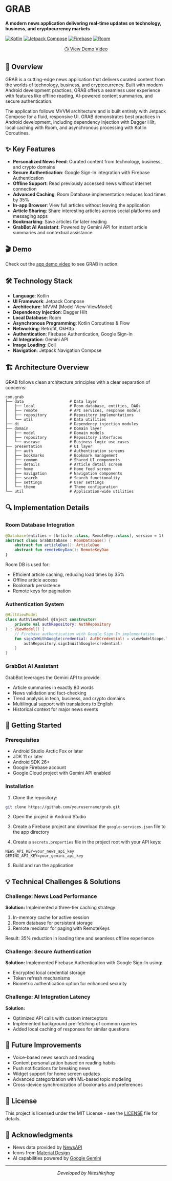 # GRAB
<p>
<b>A modern news application delivering real-time updates on technology, business, and cryptocurrency markets</b>
</p>

[![Kotlin](https://img.shields.io/badge/Kotlin-1.9.0-blue.svg)](https://kotlinlang.org/)
[![Jetpack Compose](https://img.shields.io/badge/Jetpack%20Compose-Latest-green.svg)](https://developer.android.com/jetpack/compose)
[![Firebase](https://img.shields.io/badge/Firebase-Latest-orange.svg)](https://firebase.google.com/)
[![Room](https://img.shields.io/badge/Room-2.6.1-yellow.svg)](https://developer.android.com/training/data-storage/room)

<p align="center">
  <a href="https://github.com/user-attachments/assets/a83000d0-7511-43cc-a8e0-838b6094213f">📺 View Demo Video</a>
</p>


## 📱 Overview

GRAB is a cutting-edge news application that delivers curated content from the worlds of technology, business, and cryptocurrency. Built with modern Android development practices, GRAB offers a seamless user experience with features like offline reading, AI-powered content summaries, and secure authentication.

The application follows MVVM architecture and is built entirely with Jetpack Compose for a fluid, responsive UI. GRAB demonstrates best practices in Android development, including dependency injection with Dagger Hilt, local caching with Room, and asynchronous processing with Kotlin Coroutines.

## ✨ Key Features

- **Personalized News Feed**: Curated content from technology, business, and crypto domains
- **Secure Authentication**: Google Sign-In integration with Firebase Authentication
- **Offline Support**: Read previously accessed news without internet connection
- **Advanced Caching**: Room Database implementation reduces load times by 35%
- **In-app Browser**: View full articles without leaving the application
- **Article Sharing**: Share interesting articles across social platforms and messaging apps
- **Bookmarking**: Save articles for later reading
- **GrabBot AI Assistant**: Powered by Gemini API for instant article summaries and contextual assistance

## 🎬 Demo

Check out the [app demo video](https://github.com/user-attachments/assets/2f2070fc-114d-4310-abae-bb0ba86dfa3c) to see GRAB in action.

## 🛠️ Technology Stack

- **Language**: Kotlin
- **UI Framework**: Jetpack Compose
- **Architecture**: MVVM (Model-View-ViewModel)
- **Dependency Injection**: Dagger Hilt
- **Local Database**: Room
- **Asynchronous Programming**: Kotlin Coroutines & Flow
- **Networking**: Retrofit, OkHttp
- **Authentication**: Firebase Authentication, Google Sign-In
- **AI Integration**: Gemini API
- **Image Loading**: Coil
- **Navigation**: Jetpack Navigation Compose

## 🏗️ Architecture Overview

GRAB follows clean architecture principles with a clear separation of concerns:

```
com.grab
├── data                    # Data layer
│   ├── local               # Room database, entities, DAOs
│   ├── remote              # API services, response models
│   ├── repository          # Repository implementations
│   └── util                # Data utilities
├── di                      # Dependency injection modules
├── domain                  # Domain layer
│   ├── model               # Domain models
│   ├── repository          # Repository interfaces
│   └── usecase             # Business logic use cases
├── presentation            # UI layer
│   ├── auth                # Authentication screens
│   ├── bookmarks           # Bookmark management
│   ├── common              # Shared UI components
│   ├── details             # Article detail screen
│   ├── home                # Home feed screen
│   ├── navigation          # Navigation components
│   ├── search              # Search functionality
│   ├── settings            # User settings
│   └── theme               # Theme configuration
└── util                    # Application-wide utilities
```

## 🔍 Implementation Details

### Room Database Integration

```kotlin
@Database(entities = [Article::class, RemoteKey::class], version = 1)
abstract class GrabDatabase : RoomDatabase() {
    abstract fun articleDao(): ArticleDao
    abstract fun remoteKeyDao(): RemoteKeyDao
}
```

Room DB is used for:
- Efficient article caching, reducing load times by 35%
- Offline article access
- Bookmark persistence
- Remote keys for pagination

### Authentication System

```kotlin
@HiltViewModel
class AuthViewModel @Inject constructor(
    private val authRepository: AuthRepository
) : ViewModel() {
    // Firebase authentication with Google Sign-In implementation
    fun signInWithGoogle(credential: AuthCredential) = viewModelScope.launch {
        authRepository.signInWithGoogle(credential)
    }
}
```

### GrabBot AI Assistant

GrabBot leverages the Gemini API to provide:
- Article summaries in exactly 80 words
- News validation and fact-checking
- Trend analysis in tech, business, and crypto domains
- Multilingual support with translations to English
- Historical context for major news events

## 🚀 Getting Started

### Prerequisites

- Android Studio Arctic Fox or later
- JDK 11 or later
- Android SDK 26+
- Google Firebase account
- Google Cloud project with Gemini API enabled

### Installation

1. Clone the repository:
```bash
git clone https://github.com/yourusername/grab.git
```

2. Open the project in Android Studio

3. Create a Firebase project and download the `google-services.json` file to the app directory

4. Create a `secrets.properties` file in the project root with your API keys:
```properties
NEWS_API_KEY=your_news_api_key
GEMINI_API_KEY=your_gemini_api_key
```

5. Build and run the application

## 💡 Technical Challenges & Solutions

### Challenge: News Load Performance

**Solution:** Implemented a three-tier caching strategy:
1. In-memory cache for active session
2. Room database for persistent storage
3. Remote mediator for paging with RemoteKeys

Result: 35% reduction in loading time and seamless offline experience

### Challenge: Secure Authentication

**Solution:** Implemented Firebase Authentication with Google Sign-In using:
- Encrypted local credential storage
- Token refresh mechanisms
- Biometric authentication option for enhanced security

### Challenge: AI Integration Latency

**Solution:** 
- Optimized API calls with custom interceptors
- Implemented background pre-fetching of common queries
- Added local caching of responses for similar questions

## 🔮 Future Improvements

- Voice-based news search and reading
- Content personalization based on reading habits
- Push notifications for breaking news
- Widget support for home screen updates
- Advanced categorization with ML-based topic modeling
- Cross-device synchronization of bookmarks and preferences

## 📝 License

This project is licensed under the MIT License - see the [LICENSE](LICENSE) file for details.

## 👥 Acknowledgments

- News data provided by [NewsAPI](https://newsapi.org)
- Icons from [Material Design](https://material.io/design)
- AI capabilities powered by [Google Gemini](https://ai.google.dev)

---

<p align="center">
  <i>Developed by Niteshkrjhag</i>
</p>
